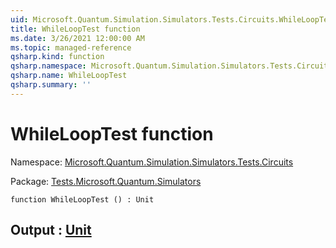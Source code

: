 ```yaml
---
uid: Microsoft.Quantum.Simulation.Simulators.Tests.Circuits.WhileLoopTest
title: WhileLoopTest function
ms.date: 3/26/2021 12:00:00 AM
ms.topic: managed-reference
qsharp.kind: function
qsharp.namespace: Microsoft.Quantum.Simulation.Simulators.Tests.Circuits
qsharp.name: WhileLoopTest
qsharp.summary: ''
---
```


# WhileLoopTest function

Namespace: [Microsoft.Quantum.Simulation.Simulators.Tests.Circuits](xref:Microsoft.Quantum.Simulation.Simulators.Tests.Circuits)

Package: [Tests.Microsoft.Quantum.Simulators](https://nuget.org/packages/Tests.Microsoft.Quantum.Simulators)




```qsharp
function WhileLoopTest () : Unit
```


## Output : [Unit](xref:microsoft.quantum.lang-ref.unit)

